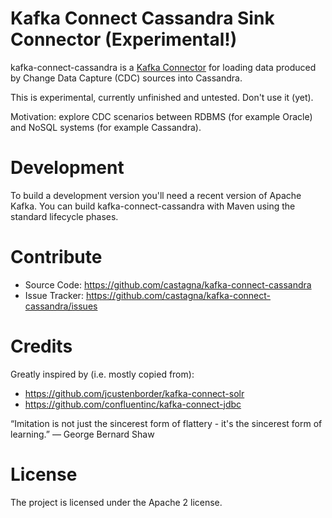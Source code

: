 # Kafka Connect Cassandra Sink Connector (Experimental!)

kafka-connect-cassandra is a [Kafka Connector](http://kafka.apache.org/documentation.html#connect) for loading data produced by Change Data Capture (CDC) sources into Cassandra.

This is experimental, currently unfinished and untested. Don't use it (yet). 

Motivation: explore CDC scenarios between RDBMS (for example Oracle) and NoSQL systems (for example Cassandra).

# Development

To build a development version you'll need a recent version of Apache Kafka. 
You can build kafka-connect-cassandra with Maven using the standard lifecycle phases.

# Contribute

- Source Code: https://github.com/castagna/kafka-connect-cassandra
- Issue Tracker: https://github.com/castagna/kafka-connect-cassandra/issues

# Credits

Greatly inspired by (i.e. mostly copied from):

- https://github.com/jcustenborder/kafka-connect-solr
- https://github.com/confluentinc/kafka-connect-jdbc

“Imitation is not just the sincerest form of flattery - it's the sincerest form of learning.” ― George Bernard Shaw

# License

The project is licensed under the Apache 2 license.

